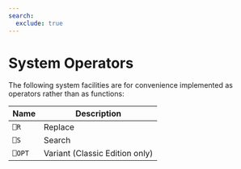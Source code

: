 ```yaml
---
search:
  exclude: true
---
```


<h1 class="heading"><span class="name">System Operators</span></h1>

The following system facilities are for convenience implemented as operators rather than as functions:

|Name  |Description                   |
|------|------------------------------|
|`⎕R`  |Replace                       |
|`⎕S`  |Search                        |
|`⎕OPT`|Variant (Classic Edition only)|
